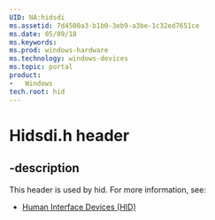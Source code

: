 ```yaml
---
UID: NA:hidsdi
ms.assetid: 7d4500a3-b1b0-3eb9-a3be-1c32ed7651ce
ms.date: 05/09/18
ms.keywords: 
ms.prod: windows-hardware
ms.technology: windows-devices
ms.topic: portal
product:
-	Windows
tech.root: hid
---
```


# Hidsdi.h header


## -description


This header is used by hid. For more information, see:

- [Human Interface Devices (HID)](../_hid/index.md)

